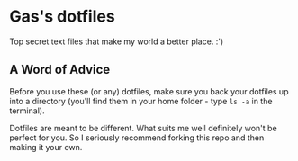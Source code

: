 # Gas's dotfiles

Top secret text files that make my world a better place. :')


## A Word of Advice

Before you use these (or any) dotfiles, make sure you back your dotfiles up into a directory (you'll find them in your home folder - type `ls -a` in the terminal).

Dotfiles are meant to be different. What suits me well definitely won't be perfect for you. So I seriously recommend forking this repo and then making it your own.
